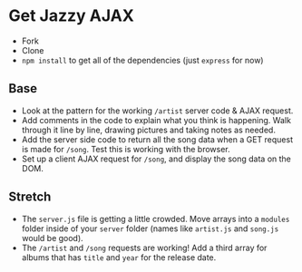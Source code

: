 # Get Jazzy AJAX

- Fork
- Clone
- `npm install` to get all of the dependencies (just `express` for now)

## Base

- Look at the pattern for the working `/artist` server code & AJAX request. 
- Add comments in the code to explain what you think is happening. Walk through it line by line, drawing pictures and taking notes as needed.
- Add the server side code to return all the song data when a GET request is made for `/song`. Test this is working with the browser.
- Set up a client AJAX request for `/song`, and display the song data on the DOM.


## Stretch

- The `server.js` file is getting a little crowded. Move arrays into a `modules` folder inside of your `server` folder (names like `artist.js` and `song.js` would be good).
- The `/artist` and `/song` requests are working! Add a third array for albums that has `title` and `year` for the release date.
